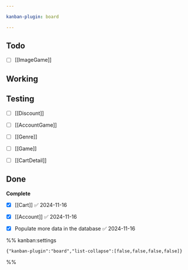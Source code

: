 ```yaml
---

kanban-plugin: board

---
```


## Todo

- [ ] [[ImageGame]]


## Working



## Testing

- [ ] [[Discount]]
- [ ] [[AccountGame]]
- [ ] [[Genre]]
- [ ] [[Game]]
- [ ] [[CartDetail]]


## Done

**Complete**
- [x] [[Cart]] ✅ 2024-11-16
- [x] [[Account]] ✅ 2024-11-16
- [x] Populate more data in the database ✅ 2024-11-16




%% kanban:settings
```
{"kanban-plugin":"board","list-collapse":[false,false,false,false]}
```
%%